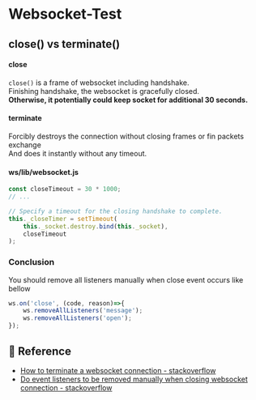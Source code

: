 
# Websocket-Test

## close() vs terminate()

#### close
`close()` is a frame of websocket including handshake. \
Finishing handshake, the websocket is gracefully closed. \
**Otherwise, it potentially could keep socket for additional 30 seconds.**

#### terminate
Forcibly destroys the connection without closing frames or fin packets exchange \
And does it instantly without any timeout.


#### ws/lib/websocket.js
```javascript
const closeTimeout = 30 * 1000;
// ...

// Specify a timeout for the closing handshake to complete.
this._closeTimer = setTimeout(
    this._socket.destroy.bind(this._socket),
    closeTimeout
);
```

### Conclusion
You should remove all listeners manually when close event occurs like bellow

```typescript
ws.on('close', (code, reason)=>{
    ws.removeAllListeners('message');
    ws.removeAllListeners('open');
});
```


## 🔗 Reference
- [How to terminate a websocket connection - stackoverflow](https://stackoverflow.com/questions/41074052/how-to-terminate-a-websocket-connection)
- [Do event listeners to be removed manually when closing websocket connection - stackoverflow](https://stackoverflow.com/questions/59007871/do-event-listeners-have-to-be-removed-manually-when-closing-websocket-connection)
